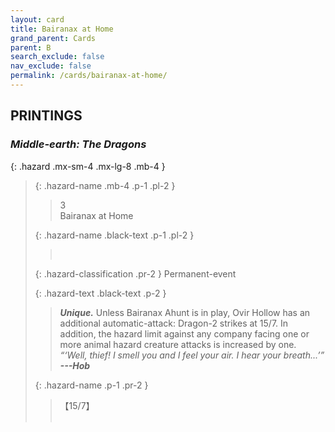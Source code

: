```yaml
---
layout: card
title: Bairanax at Home
grand_parent: Cards
parent: B
search_exclude: false
nav_exclude: false
permalink: /cards/bairanax-at-home/
---
```


## PRINTINGS


### _Middle-earth: The Dragons_

{: .hazard .mx-sm-4 .mx-lg-8 .mb-4 }
> {: .hazard-name .mb-4 .p-1 .pl-2 }
> > <div class="hazard-mp">3</div>
> > <div class="card-name">Bairanax at Home</div>
>
> {: .hazard-name .black-text .p-1 .pl-2 }
> > &nbsp;
>
> {: .hazard-classification .pr-2 }
> Permanent-event
>
> {: .hazard-text .black-text .p-2 }
> > _**Unique.**_ Unless Bairanax Ahunt is in play, Ovir Hollow has an additional automatic-attack: Dragon-2 strikes at 15/7. In addition, the hazard limit against any company facing one or more animal hazard creature attacks is increased by one. <br>_“‘Well, thief! I smell you and I feel your air. I hear your breath...’”_ ***---&#65279;Hob*** 
>
> {: .hazard-name .p-1 .pr-2 }
> > <div class="card-shield">【15/7】</div>
> > <div class="card-corruption">&nbsp;</div>
